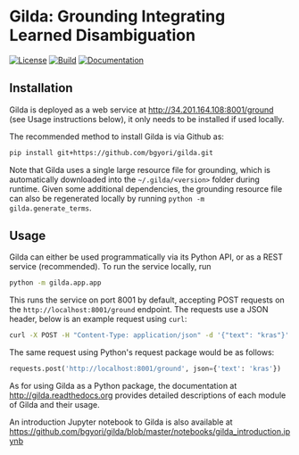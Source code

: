 # Gilda: Grounding Integrating Learned Disambiguation
[![License](https://img.shields.io/badge/License-BSD%202--Clause-orange.svg)](https://opensource.org/licenses/BSD-2-Clause)
[![Build](https://travis-ci.org/bgyori/gilda.svg)](https://travis-ci.org/bgyori/gilda)
[![Documentation](https://readthedocs.org/projects/gilda/badge/?version=latest)](https://gilda.readthedocs.io/en/latest/?badge=latest)

## Installation
Gilda is deployed as a web service at http://34.201.164.108:8001/ground (see Usage
instructions below), it only needs to be installed if used locally.

The recommended method to install Gilda is via Github as:
```bash
pip install git+https://github.com/bgyori/gilda.git
```
Note that Gilda uses a single large resource file for grounding, which is automatically downloaded
into the `~/.gilda/<version>` folder during runtime. Given some additional dependencies, the grounding
resource file can also be regenerated locally by running `python -m gilda.generate_terms`.

## Usage
Gilda can either be used programmatically via its Python API, or as a REST service (recommended).
To run the service locally, run
```bash
python -m gilda.app.app
```

This runs the service on port 8001 by default, accepting POST requests on the `http://localhost:8001/ground`
endpoint. The requests use a JSON header, below is an example request using `curl`:

```bash
curl -X POST -H "Content-Type: application/json" -d '{"text": "kras"}' http://localhost:8001/ground
```

The same request using Python's request package would be as follows:

```python
requests.post('http://localhost:8001/ground', json={'text': 'kras'})
```

As for using Gilda as a Python package, the documentation at
http://gilda.readthedocs.org provides detailed descriptions of each module
of Gilda and their usage.

An introduction Jupyter notebook to Gilda is also available at
https://github.com/bgyori/gilda/blob/master/notebooks/gilda_introduction.ipynb
